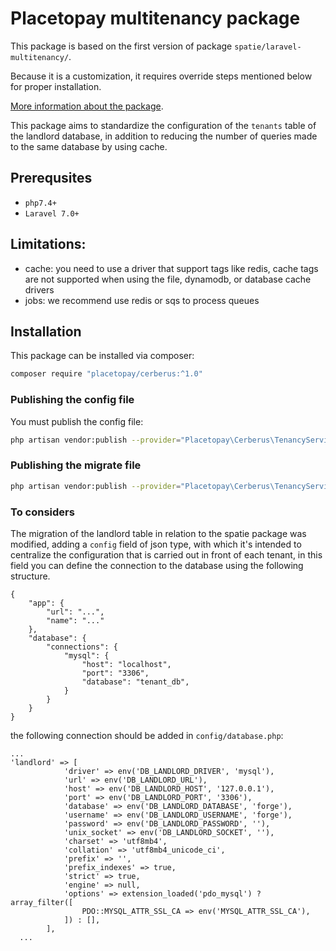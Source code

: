 # Placetopay multitenancy package

This package is based on the first version of package `spatie/laravel-multitenancy/`.

Because it is a customization, it requires override steps mentioned below for proper installation.

[More information about the package](https://github.com/spatie/laravel-multitenancy/tree/v1).

This package aims to standardize the configuration of the ``tenants`` table of the landlord database, in addition to reducing the number of queries made to the same database by using cache.

## Prerequsites
- `php7.4+`
- `Laravel 7.0+`

## Limitations:
- cache: you need to use a driver that support tags like redis, cache tags are not supported when using the file, dynamodb, or database cache drivers
- jobs: we recommend use redis or sqs to process queues

## Installation

This package can be installed via composer:

``` bash
composer require "placetopay/cerberus:^1.0"
```

### Publishing the config file

You must publish the config file:

``` bash
php artisan vendor:publish --provider="Placetopay\Cerberus\TenancyServiceProvider" --tag="config"
```

### Publishing the migrate file

``` bash
php artisan vendor:publish --provider="Placetopay\Cerberus\TenancyServiceProvider" --tag="migrations"
```

### To considers
The migration of the landlord table in relation to the spatie package was modified, adding a `config` field of json type, 
with which it's intended to centralize the configuration that is carried out in front of each tenant, 
in this field you can define the connection to the database using the following structure.
```
{
	"app": {
		"url": "...",
		"name": "..."
	},
	"database": {
		"connections": {
			"mysql": {
				"host": "localhost",
				"port": "3306",
				"database": "tenant_db",
			}
		}
	}
}
```
the following connection should be added in ``config/database.php``:
```
...
'landlord' => [
            'driver' => env('DB_LANDLORD_DRIVER', 'mysql'),
            'url' => env('DB_LANDLORD_URL'),
            'host' => env('DB_LANDLORD_HOST', '127.0.0.1'),
            'port' => env('DB_LANDLORD_PORT', '3306'),
            'database' => env('DB_LANDLORD_DATABASE', 'forge'),
            'username' => env('DB_LANDLORD_USERNAME', 'forge'),
            'password' => env('DB_LANDLORD_PASSWORD', ''),
            'unix_socket' => env('DB_LANDLORD_SOCKET', ''),
            'charset' => 'utf8mb4',
            'collation' => 'utf8mb4_unicode_ci',
            'prefix' => '',
            'prefix_indexes' => true,
            'strict' => true,
            'engine' => null,
            'options' => extension_loaded('pdo_mysql') ? array_filter([
                PDO::MYSQL_ATTR_SSL_CA => env('MYSQL_ATTR_SSL_CA'),
            ]) : [],
        ],
  ...
```